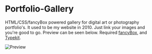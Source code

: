 Portfolio-Gallery
=================
HTML/CSS/fancyBox powered gallery for digital art or photography portfolio's. It used to be my website in 2010. Just link your images and you're good to go. Preview can be seen below. Required <a href="http://fancyapps.com/fancybox/">fancyBox</a>, and <a href="https://typekit.com/">Typekit</a>.

<img src="http://cl.ly/image/3U3m34303V3S/portfolio-gallery.jpg" alt="Preview" />

